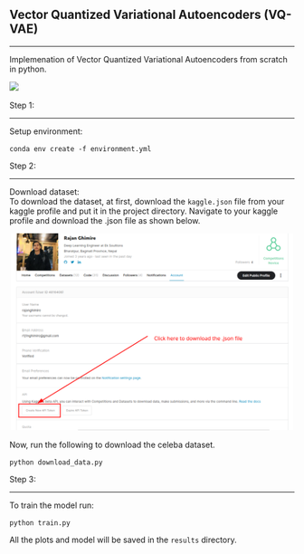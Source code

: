 ## Vector Quantized Variational Autoencoders (VQ-VAE)
* * * 
Implemenation of Vector Quantized Variational Autoencoders from scratch in python.

![](static/ezgif.com-gif-maker.gif)


Step 1: 
* * * 
Setup environment:<br>
```
conda env create -f environment.yml
```
Step 2: 
* * * 
Download dataset:<br>
To download the dataset, at first, download the ```kaggle.json``` file from your kaggle profile and put it in the project directory.
Navigate to your kaggle profile and download the .json file as shown below.<br>
<p align="center" >
<img width=500 src="static/kaggle.png">
</p>

Now, run the following to download the celeba dataset. 
```
python download_data.py

```

Step 3: 
* * * 
To train the model run:
```
python train.py
``` 
All the plots and model will be saved in the ```results``` directory.